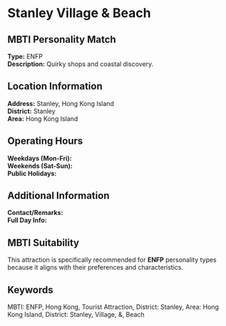 # Stanley Village & Beach

## MBTI Personality Match
**Type:** ENFP  
**Description:** Quirky shops and coastal discovery.

## Location Information
**Address:** Stanley, Hong Kong Island  
**District:** Stanley  
**Area:** Hong Kong Island

## Operating Hours
**Weekdays (Mon-Fri):**   
**Weekends (Sat-Sun):**   
**Public Holidays:** 

## Additional Information
**Contact/Remarks:**   
**Full Day Info:** 

## MBTI Suitability
This attraction is specifically recommended for **ENFP** personality types because it aligns with their preferences and characteristics.

## Keywords
MBTI: ENFP, Hong Kong, Tourist Attraction, District: Stanley, Area: Hong Kong Island, District: Stanley, Village, &, Beach

